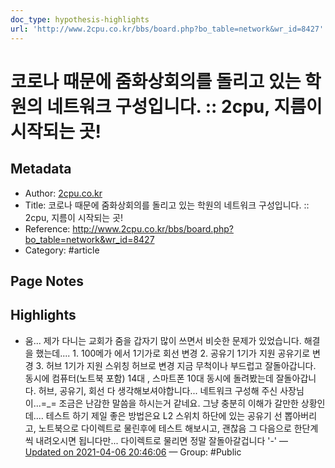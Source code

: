 ```yaml
---
doc_type: hypothesis-highlights
url: 'http://www.2cpu.co.kr/bbs/board.php?bo_table=network&wr_id=8427'
---
```


# 코로나 때문에 줌화상회의를 돌리고 있는 학원의 네트워크 구성입니다. :: 2cpu, 지름이 시작되는 곳!

## Metadata
- Author: [2cpu.co.kr]()
- Title: 코로나 때문에 줌화상회의를 돌리고 있는 학원의 네트워크 구성입니다. :: 2cpu, 지름이 시작되는 곳!
- Reference: http://www.2cpu.co.kr/bbs/board.php?bo_table=network&wr_id=8427
- Category: #article

## Page Notes
## Highlights
- 움... 제가 다니는 교회가 줌을 갑자기 많이 쓰면서 비슷한 문제가 있었습니다. 해결을 했는데.... 1. 100메가 에서 1기가로 회선 변경 2. 공유기 1기가 지원 공유기로 변경 3. 허브 1기가 지원 스위칭 허브로 변경 지금 무척이나 부드럽고 잘돌아갑니다. 동시에 컴퓨터(노트북 포함) 14대 , 스마트폰 10대 동시에 돌려봤는데 잘돌아갑니다. 허브, 공유기, 회선 다 생각해보셔야합니다... 네트워크 구성해 주신 사장님이...=_= 조금은 난감한 말씀을 하시는거 같네요. 그냥 충분히 이해가 갈만한 상황인데.... 테스트 하기 제일 좋은 방법은요 L2 스위치 하단에 있는 공유기 선 뽑아버리고, 노트북으로 다이렉트로 물린후에 테스트 해보시고, 괜찮음 그 다음으로 한단계씩 내려오시면 됩니다만... 다이렉트로 물리면 정말 잘돌아갈겁니다 '-' — [Updated on 2021-04-06 20:46:06](https://hyp.is/q-_1hpbNEeuuxltn_GWcFg/www.2cpu.co.kr/bbs/board.php?bo_table=network&wr_id=8427) — Group: #Public




